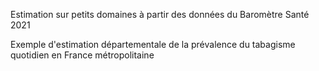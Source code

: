 Estimation sur petits domaines à partir des données du Baromètre Santé 2021

Exemple d'estimation départementale de la prévalence du tabagisme quotidien en France métropolitaine 
